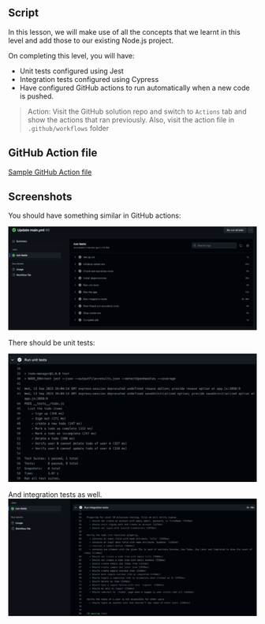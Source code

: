 ## Script

In this lesson, we will make use of all the concepts that we learnt in this level and add those to our existing Node.js project.

On completing this level, you will have:

- Unit tests configured using Jest
- Integration tests configured using Cypress
- Have configured GitHub actions to run automatically when a new code is pushed.

> Action: Visit the GitHub solution repo and switch to `Actions` tab and show the actions that ran previously. Also, visit the action file in `.github/workflows` folder


## GitHub Action file

[Sample GitHub Action file](./main.yml)

## Screenshots

You should have something similar in GitHub actions:

![Github Action steps](./github-action.png)

There should be unit tests:

![Unit tests](./unit-test.png)

And integration tests as well.
![Integration tests](./integration-test.png)
